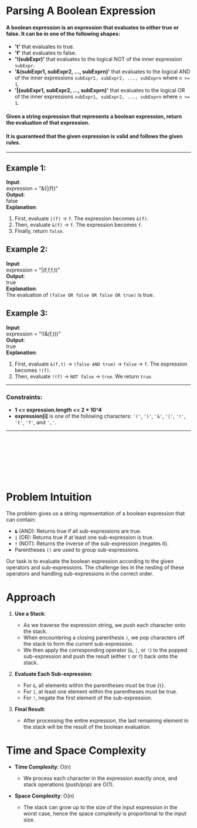# Parsing A Boolean Expression

#### A boolean expression is an expression that evaluates to either **true** or **false**. It can be in one of the following shapes:

- **'t'** that evaluates to true.
- **'f'** that evaluates to false.
- **'!(subExpr)'** that evaluates to the logical NOT of the inner expression `subExpr`.
- **'&(subExpr1, subExpr2, ..., subExprn)'** that evaluates to the logical AND of the inner expressions `subExpr1, subExpr2, ..., subExprn` where `n >= 1`.
- **'|(subExpr1, subExpr2, ..., subExprn)'** that evaluates to the logical OR of the inner expressions `subExpr1, subExpr2, ..., subExprn` where `n >= 1`.

#### Given a string expression that represents a boolean expression, return the evaluation of that expression.

#### It is guaranteed that the given expression is valid and follows the given rules.

--- 

## Example 1:
**Input**:  
expression = "&(|(f))"  
**Output**:  
false  
**Explanation**:  
1. First, evaluate `|(f)` → `f`. The expression becomes `&(f)`.
2. Then, evaluate `&(f)` → `f`. The expression becomes `f`.
3. Finally, return `false`.

## Example 2:
**Input**:  
expression = "|(f,f,f,t)"  
**Output**:  
true  
**Explanation**:  
The evaluation of `(false OR false OR false OR true)` is true.

## Example 3:
**Input**:  
expression = "!(&(f,t))"  
**Output**:  
true  
**Explanation**:  
1. First, evaluate `&(f,t)` → `(false AND true)` → `false` → `f`. The expression becomes `!(f)`.
2. Then, evaluate `!(f)` → `NOT false` → `true`. We return `true`.

---

### Constraints:
- **1 <= expression.length <= 2 * 10^4**
- **expression[i]** is one of the following characters: `'('`, `')'`, `'&'`, `'|'`, `'!'`, `'t'`, `'f'`, and `','`.

---

&nbsp;

&nbsp;

&nbsp;

&nbsp;

# Problem Intuition

The problem gives us a string representation of a boolean expression that can contain:
- **`&`** (AND): Returns true if all sub-expressions are true.
- **`|`** (OR): Returns true if at least one sub-expression is true.
- **`!`** (NOT): Returns the inverse of the sub-expression (negates it).
- Parentheses `()` are used to group sub-expressions.

Our task is to evaluate the boolean expression according to the given operators and sub-expressions. The challenge lies in the nesting of these operators and handling sub-expressions in the correct order.

# Approach

1. **Use a Stack**:
   - As we traverse the expression string, we push each character onto the stack.
   - When encountering a closing parenthesis `)`, we pop characters off the stack to form the current sub-expression.
   - We then apply the corresponding operator (`&`, `|`, or `!`) to the popped sub-expression and push the result (either `t` or `f`) back onto the stack.
   
2. **Evaluate Each Sub-expression**:
   - For `&`, all elements within the parentheses must be true (`t`).
   - For `|`, at least one element within the parentheses must be true.
   - For `!`, negate the first element of the sub-expression.

3. **Final Result**:
   - After processing the entire expression, the last remaining element in the stack will be the result of the boolean evaluation.

# Time and Space Complexity

- **Time Complexity**: O(n)
  - We process each character in the expression exactly once, and stack operations (push/pop) are O(1).
  
- **Space Complexity**: O(n)
  - The stack can grow up to the size of the input expression in the worst case, hence the space complexity is proportional to the input size.